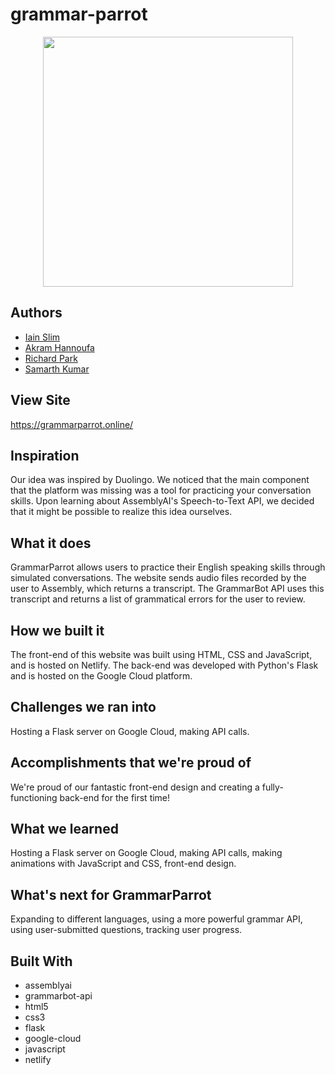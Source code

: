 # grammar-parrot

<p align="center">
	<img src="https://github.com/kumars38/grammar-parrot/blob/main/img/bird.png" width = 400px/>
</p>

## Authors
 - [Iain Slim](https://github.com/iainslim)
 - [Akram Hannoufa](https://github.com/ak-hannou)
 - [Richard Park](https://github.com/parks110)
 - [Samarth Kumar](https://github.com/kumars38)

## View Site
https://grammarparrot.online/

## Inspiration
Our idea was inspired by Duolingo. We noticed that the main component that the platform was missing was a tool for practicing your conversation skills. Upon learning about AssemblyAI's Speech-to-Text API, we decided that it might be possible to realize this idea ourselves.

## What it does
GrammarParrot allows users to practice their English speaking skills through simulated conversations. The website sends audio files recorded by the user to Assembly, which returns a transcript. The GrammarBot API uses this transcript and returns a list of grammatical errors for the user to review.

## How we built it
The front-end of this website was built using HTML, CSS and JavaScript, and is hosted on Netlify. The back-end was developed with Python's Flask and is hosted on the Google Cloud platform.

## Challenges we ran into
Hosting a Flask server on Google Cloud, making API calls.

## Accomplishments that we're proud of
We're proud of our fantastic front-end design and creating a fully-functioning back-end for the first time!

## What we learned
Hosting a Flask server on Google Cloud, making API calls, making animations with JavaScript and CSS, front-end design.

## What's next for GrammarParrot
Expanding to different languages, using a more powerful grammar API, using user-submitted questions, tracking user progress.

## Built With
 - assemblyai
 - grammarbot-api
 - html5
 - css3
 - flask
 - google-cloud
 - javascript
 - netlify
